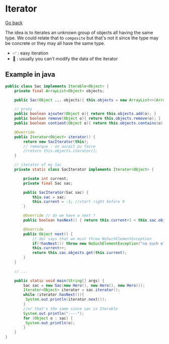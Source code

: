 # Iterator

[Go back](..)

The idea is to iterates an unknown group of objects
all having the same type. We could relate that to
``composite`` but that's not it since the type
may be concrete or they may all have the same type.

* ✅ : easy iteration
* 🚫 : usually you can't modify the data of the iterator

## Example in java

```java
public class Sac implements Iterable<Object> {
    private final ArrayList<Object> objects;

    public Sac(Object ... objects){ this.objects = new ArrayList<>(Arrays.asList(objects)); }

    // proxy
    public boolean ajouter(Object o){ return this.objects.add(o); }
    public boolean remove(Object o){ return this.objects.remove(o); }
    public boolean contient(Object o){ return this.objects.contains(o); }

    @Override
    public Iterator<Object> iterator() {
        return new SacIterator(this);
        // remarque : on aurait pu faire
        //return this.objects.iterator();
    }

    // iterator of my Sac
    private static class SacIterator implements Iterator<Object> {

        private int current;
        private final Sac sac;

        public SacIterator(Sac sac) {
            this.sac = sac;
            this.current = -1; //start right before 0
        }

        @Override // do we have a next ?
        public boolean hasNext() { return this.current+1 < this.sac.objects.size(); }

        @Override
        public Object next() {
            // doc says that we must throw NoSuchElementException
            if(!hasNext()) throw new NoSuchElementException("no such elements");
            this.current++;
            return this.sac.objects.get(this.current);
        }
    }
    
    // ...

    public static void main(String[] args) {
        Sac sac = new Sac(new Hero(), new Hero(), new Hero());
        Iterator<Object> iterator = sac.iterator();
        while (iterator.hasNext()){
         System.out.println(iterator.next());
        }
        //or that's the same since sac is Iterable
        System.out.println("----");
        for (Object o : sac) {
         System.out.println(o);
        }
    }
}
```